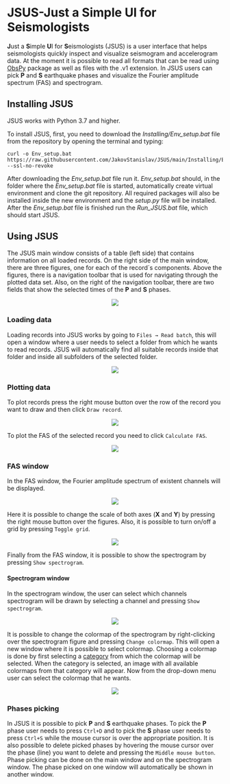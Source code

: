# JSUS-Just a Simple UI for Seismologists

**J**ust a **S**imple **U**I for **S**eismologists (JSUS) is a user interface that helps seismologists quickly inspect and visualize seismogram and accelerogram data. At the moment it is possible to read all formats that can be read using [ObsPy](https://docs.obspy.org/) package as well as files with the .v1 extension. In JSUS users can pick **P** and **S** earthquake phases and visualize the Fourier amplitude spectrum (FAS) and spectrogram.

## Installing JSUS

JSUS works with Python 3.7 and higher.

To install JSUS, first, you need to download the *Installing/Env_setup.bat* file from the repository by opening the terminal and typing:

    curl -o Env_setup.bat https://raw.githubusercontent.com/JakovStanislav/JSUS/main/Installing/Env_setup.bat --ssl-no-revoke

After downloading the *Env_setup.bat* file run it. *Env_setup.bat* should, in the folder where the *Env_setup.bat* file is started, automatically create virtual environment and clone the git repository. All required packages will also be installed inside the new environment and the *setup.py* file will be installed.  
After the *Env_setup.bat* file is finished run the *Run_JSUS.bat* file, which should start JSUS.

## Using JSUS
The JSUS main window consists of a table (left side) that contains information on all loaded records. On the right side of the main window, there are three figures, one for each of the record´s components. Above the figures, there is a navigation toolbar that is used for navigating through the plotted data set. Also, on the right of the navigation toolbar, there are two fields that show the selected times of the **P** and **S** phases.

<p align="center">
    <img src="Screenshots/Main_window.png">
</p>

### Loading data
Loading records into JSUS works by going to `Files → Read batch`, this will open a window where a user needs to select a folder from which he wants to read records. JSUS will automatically find all suitable records inside that folder and inside all subfolders of the selected folder.

<p align="center">
    <img src="Screenshots/Reading_files.png">
</p>

### Plotting data
To plot records press the right mouse button over the row of the record you want to draw and then click `Draw record`.
<p align="center">
    <img src="Screenshots/Draw_record.png">
</p>

To plot the FAS of the selected record you need to click `Calculate FAS`.
<p align="center">
    <img src="Screenshots/Calculate_FAS.png">
</p>

### FAS window
In the FAS window, the Fourier amplitude spectrum of existent channels will be displayed.
<p align="center">
    <img src="Screenshots/FAS_window.png">
</p>

Here it is possible to change the scale of both axes (**X** and **Y**) by pressing the right mouse button over the figures. Also, it is possible to turn on/off a grid by pressing `Toggle grid`.
<p align="center">
    <img src="Screenshots/FAS_window_scale.png">
</p>

Finally from the FAS window, it is possible to show the spectrogram by pressing `Show spectrogram`.

#### Spectrogram window
In the spectrogram window, the user can select which channels spectrogram will be drawn by selecting a channel and pressing `Show spectrogram`.
<p align="center">
    <img src="Screenshots/Spectrogram_window.png">
</p>

It is possible to change the colormap of the spectrogram by right-clicking over the spectrogram figure and pressing `Change colormap`. This will open a new window where it is possible to select colormap. Choosing a colormap is done by first selecting a [category](https://matplotlib.org/stable/users/explain/colors/colormaps.html) from which the colormap will be selected. When the category is selected, an image with all available colormaps from that category will appear. Now from the drop-down menu user can select the colormap that he wants. 

<p align="center">
    <img src="Screenshots/Spectrogram_window_colormaps.png">
</p>

### Phases picking
In JSUS it is possible to pick **P** and **S** earthquake phases. To pick the **P** phase user needs to press `Ctrl+D` and to pick the **S** phase user needs to press `Ctrl+S` while the mouse cursor is over the appropriate position. It is also possible to delete picked phases by hovering the mouse cursor over the phase (line) you want to delete and pressing the `Middle mouse button`. Phase picking can be done on the main window and on the spectrogram window. The phase picked on one window will automatically be shown in another window. 

